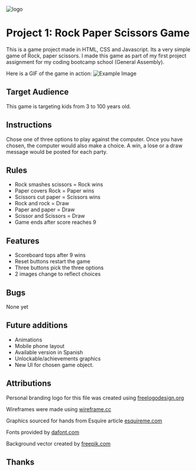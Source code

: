![logo](https://user-images.githubusercontent.com/55994508/71867756-1cefd800-30d1-11ea-8dd0-f1920ee183d5.png)

# Project 1: Rock Paper Scissors Game

This is a game project made in HTML, CSS and Javascript. Its a very simple game of Rock, paper scissors. I made this game as part of my first project assignment for my coding bootcamp school (General Assembly).

Here is a GIF of the game in action:
![Example Image](/img/example.gif)

## Target Audience

This game is targeting kids from 3 to 100 years old.

## Instructions

Chose one of three options to play against the computer.
Once you have chosen, the computer would also make a choice.
A win, a lose or a draw message would be posted for each party.

## Rules

-   Rock smashes scissors = Rock wins
-   Paper covers Rock = Paper wins
-   Scissors cut paper = Scissors wins
-   Rock and rock = Draw
-   Paper and paper = Draw
-   Scissor and Scissors = Draw
-   Game ends after score reaches 9

## Features

-   Scoreboard tops after 9 wins
-   Reset buttons restart the game
-   Three buttons pick the three options
-   2 images change to reflect choices

## Bugs

None yet

## Future additions

-   Animations
-   Mobile phone layout
-   Available version in Spanish
-   Unlockable/achievements graphics
-   New UI for chosen game object.

## Attributions

Personal branding logo for this file was created using [freelogodesign.org](https://www.freelogodesign.org/)

Wireframes were made using [wireframe.cc](https://wireframe.cc/)

Graphics sourced for hands from Esquire article [esquireme.com](https://www.esquireme.com/content/20945-how-to-win-at-rock-paper-scissors)

Fonts provided by [dafont.com](https://www.dafont.com/)

Background vector created by [freepik.com](https://www.freepik.com/home)

## Thanks

